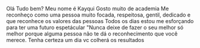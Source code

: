 Olá Tudo bem?
Meu nome é Kayqui
Gosto muito de academia
Me reconheço como uma pessoa muito focada, respeitosa, gentil, dedicado e que reconhece os valores das pessoas
Todos os dias estou me esforçando para ter uma futuro espetácular
"Nunca deixe de fazer o seu melhor só melhor porque alguma pessoa não te dá o reconhecimento que você merece. Tenha certeza um dia vc colherá os resultados
